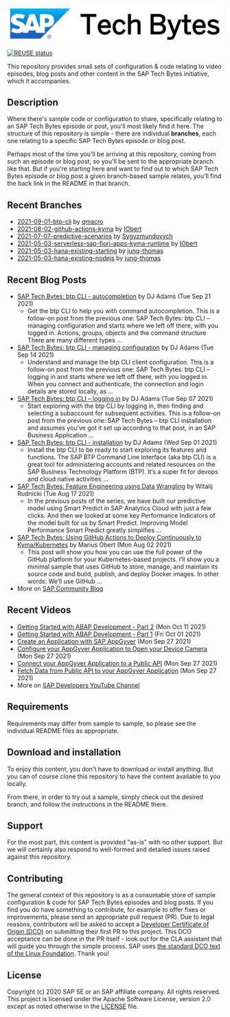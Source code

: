 
![SAP Tech Bytes header image](header-image.png)

[![REUSE status](https://api.reuse.software/badge/github.com/SAP-samples/sap-tech-bytes)](https://api.reuse.software/info/github.com/SAP-samples/sap-tech-bytes)

This repository provides small sets of configuration &amp; code relating to video episodes, blog posts and other content in the SAP Tech Bytes initiative, which it accompanies.

## Description

Where there&#x27;s sample code or configuration to share, specifically relating to an SAP Tech Bytes episode or post, you&#x27;ll most likely find it here. The structure of this repository is simple - there are individual **branches**, each one relating to a specific SAP Tech Bytes episode or blog post.

Perhaps most of the time you&#x27;ll be arriving at this repository, coming from such an episode or blog post, so you&#x27;ll be sent to the appropriate branch like that. But if you&#x27;re starting here and want to find out to which SAP Tech Bytes episode or blog post a given branch-based sample relates, you&#x27;ll find the back link in the README in that branch.
 
## Recent Branches
- [2021-09-01-btp-cli](https://github.com/SAP-samples/sap-tech-bytes/tree/2021-09-01-btp-cli) by [qmacro](https://github.com/qmacro) 
- [2021-08-02-github-actions-kyma](https://github.com/SAP-samples/sap-tech-bytes/tree/2021-08-02-github-actions-kyma) by [IObert](https://github.com/IObert) 
- [2021-07-07-predictive-scenarios](https://github.com/SAP-samples/sap-tech-bytes/tree/2021-07-07-predictive-scenarios) by [Sygyzmundovych](https://github.com/Sygyzmundovych) 
- [2021-05-03-serverless-sap-fiori-apps-kyma-runtime](https://github.com/SAP-samples/sap-tech-bytes/tree/2021-05-03-serverless-sap-fiori-apps-kyma-runtime) by [IObert](https://github.com/IObert) 
- [2021-05-03-hana-existing-starting](https://github.com/SAP-samples/sap-tech-bytes/tree/2021-05-03-hana-existing-starting) by [jung-thomas](https://github.com/jung-thomas) 
- [2021-05-03-hana-existing-nodejs](https://github.com/SAP-samples/sap-tech-bytes/tree/2021-05-03-hana-existing-nodejs) by [jung-thomas](https://github.com/jung-thomas) 

## Recent Blog Posts
- [SAP Tech Bytes: btp CLI - autocompletion](https://blogs.sap.com/?p=1407602) by DJ Adams (Tue Sep 21 2021)
  - Get the btp CLI to help you with command autocompletion. This is a follow-on post from the previous one: SAP Tech Bytes: btp CLI – managing configuration and starts where we left off there, with you logged in. Actions, groups, objects and the command structure There are many different types ...
- [SAP Tech Bytes: btp CLI - managing configuration](https://blogs.sap.com/?p=1404163) by DJ Adams (Tue Sep 14 2021)
  - Understand and manage the btp CLI client configuration. This is a follow-on post from the previous one: SAP Tech Bytes: btp CLI – logging in and starts where we left off there, with you logged in. When you connect and authenticate, the connection and login details are stored locally, as ...
- [SAP Tech Bytes: btp CLI – logging in](https://blogs.sap.com/?p=1400128) by DJ Adams (Tue Sep 07 2021)
  - Start exploring with the btp CLI by logging in, then finding and selecting a subaccount for subsequent activities. This is a follow-on post from the previous one: SAP Tech Bytes – btp CLI installation and assumes you’ve got it set up according to that post, in an SAP Business Application ...
- [SAP Tech Bytes: btp CLI - installation](https://blogs.sap.com/?p=1396954) by DJ Adams (Wed Sep 01 2021)
  - Install the btp CLI to be ready to start exploring its features and functions. The SAP BTP Command Line Interface (aka btp CLI) is a great tool for administering accounts and related resources on the SAP Business Technology Platform (BTP). It’s a super fit for devops and cloud native activities ...
- [SAP Tech Bytes: Feature Engineering using Data Wrangling](https://blogs.sap.com/?p=1387627) by Witalij Rudnicki (Tue Aug 17 2021)
  - In the previous posts of the series, we have built our predictive model using Smart Predict in SAP Analytics Cloud with just a few clicks. And then we looked at some key Performance Indicators of the model built for us by Smart Predict. Improving Model Performance Smart Predict greatly simplifies ...
- [SAP Tech Bytes: Using GitHub Actions to Deploy Continuously to Kyma/Kubernetes](https://blogs.sap.com/?p=1377978) by Marius Obert (Mon Aug 02 2021)
  - This post will show you how you can use the full power of the GitHub platform for your Kubernetes-based projects. I’ll show you a minimal sample that uses GitHub to store, manage, and maintain its source code and build, publish, and deploy Docker images. In other words: We’ll use GitHub ...
- More on [SAP Community Blog](https://blogs.sap.com/tag/sap-tech-bytes/)
    
## Recent Videos
- [Getting Started with ABAP Development - Part 2](https://www.youtube.com/watch?v=4M1ieJgaRwA) (Mon Oct 11 2021)
- [Getting Started with ABAP Development - Part 1](https://www.youtube.com/watch?v=gRCg9mj0NaQ) (Fri Oct 01 2021)
- [Create an Application with SAP AppGyver](https://www.youtube.com/watch?v=0xWz2XN0h2w) (Mon Sep 27 2021)
- [Configure your AppGyver Application to Open your Device Camera](https://www.youtube.com/watch?v=DZyU1OPmlh4) (Mon Sep 27 2021)
- [Connect your AppGyver Application to a Public API](https://www.youtube.com/watch?v=cH9mG77UubA) (Mon Sep 27 2021)
- [Fetch Data from Public API to your AppGyver Application](https://www.youtube.com/watch?v=42R4JDCCFMo) (Mon Sep 27 2021)
- More on [SAP Developers YouTube Channel](https://www.youtube.com/playlist?list=PL6RpkC85SLQC3HBShmlMaPu_nL--4f20z)

## Requirements

Requirements may differ from sample to sample, so please see the individual README files as appropriate.

## Download and installation

To enjoy this content, you don&#x27;t have to download or install anything. But you can of course clone this repository to have the content available to you locally.

From there, in order to try out a sample, simply check out the desired branch, and follow the instructions in the README there.

## Support

For the most part, this content is provided &quot;as-is&quot; with no other support. But we will certainly also respond to well-formed and detailed issues raised against this repository.

## Contributing

The general context of this repository is as a consumable store of sample configuration &amp; code for SAP Tech Bytes episodes and blog posts. If you find you do have something to contribute, for example to offer fixes or improvements, please send an appropriate pull request (PR). Due to legal reasons, contributors will be asked to accept a [Developer Certificate of Origin (DCO)](https://en.wikipedia.org/wiki/Developer_Certificate_of_Origin) on submitting their first PR to this project. This DCO acceptance can be done in the PR itself - look out for the CLA assistant that will guide you through the simple process. SAP uses [the standard DCO text of the Linux Foundation](https://developercertificate.org/). Thank you!

## License

Copyright (c) 2020 SAP SE or an SAP affiliate company. All rights reserved. This project is licensed under the Apache Software License, version 2.0 except as noted otherwise in the [LICENSE](LICENSE) file.
